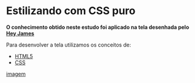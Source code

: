 # Estilizando com CSS puro

**O conhecimento obtido neste estudo foi aplicado na tela desenhada pelo [Hey James](https://dribbble.com/shots/12057332-Signup/attachments/3687707?mode=media)**

Para desenvolver a tela utilizamos os conceitos de:

- [HTML5](https://developer.mozilla.org/pt-BR/docs/Web/HTML/HTML5)
- [CSS](https://www.w3schools.com/cssref/)

[imagem](./tela.png)
